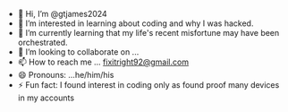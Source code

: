- 👋 Hi, I’m @gtjames2024
- 👀 I’m interested in learning about coding and why I was hacked.
- 🌱 I’m currently learning that my life's recent misfortune may have been orchestrated.
- 💞️ I’m looking to collaborate on ...
- 📫 How to reach me ... fixitright92@gmail.com
- 😄 Pronouns: ...he/him/his
- ⚡ Fun fact: I found interest in coding only as found proof many devices in my accounts 

<!---
gtjames2024/gtjames2024 is a ✨ special ✨ repository because its `README.md` (this file) appears on your GitHub profile.
You can click the Preview link to take a look at your changes.
--->
